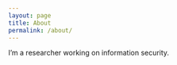 ```yaml
---
layout: page
title: About
permalink: /about/
---
```


I’m a researcher working on information security.
